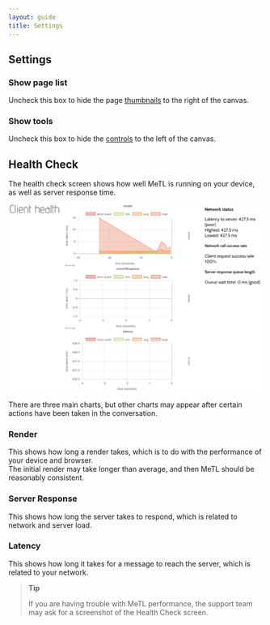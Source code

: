 ```yaml
---
layout: guide
title: Settings
---
```


## Settings

### Show page list

Uncheck this box to hide the page [thumbnails](guide-canvas.html#thumbnails) to the right of the canvas. 

### Show tools

Uncheck this box to hide the [controls](guide-canvas.html#controls) to the left of the canvas. 

## Health Check

The health check screen shows how well MeTL is running on your device, as well as server response time.

![Health](images/guide-health.png)

There are three main charts, but other charts may appear after certain actions have been taken in the conversation.

### Render
 
This shows how long a render takes, which is to do with the performance of your device and browser.  
The initial render may take longer than average, and then MeTL should be reasonably consistent.  

### Server Response

This shows how long the server takes to respond, which is related to network and server load.  

### Latency

This shows how long it takes for a message to reach the server, which is related to your network.

> **Tip** 
>
> If you are having trouble with MeTL performance, the support team may ask for a screenshot of the Health Check screen. 